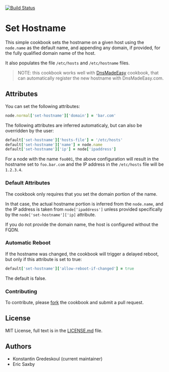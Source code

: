 [![Build Status](https://travis-ci.org/kigster/cookbook-set-hostname.svg?branch=master)](https://travis-ci.org/kigster/cookbook-set-hostname)

# Set Hostname

This simple cookbook sets the hostname on a given host using the `node.name` as the default name, and appending any domain, if provided, for the fully qualified domain name of the host.

It also populates the file `/etc/hosts` and `/etc/hostname` files.

> NOTE: this cookbook works well with [DnsMadeEasy](https://github.com/kigster/dnsmadeeasy-cookbook) cookbook, that can automatically register the new hostname with DnsMadeEasy.com.

## Attributes

You can set the following attributes:

```ruby
node.normal['set-hostname']['domain'] = 'bar.com'
```

The following attributes are inferred automaticaly, but can also be overridden by the user:

```ruby
default['set-hostname']['hosts-file'] = '/etc/hosts'
default['set-hostname']['name'] = node.name
default['set-hostname']['ip'] = node['ipaddress']
```

For a node with the name `foo001`, the above configuration will result in the hostname set to `foo.bar.com` and the IP address in the `/etc/hosts` file will be `1.2.3.4`. 

### Default Attributes

The cookbook only requires that you set the domain portion of the name. 

In that case, the actual hostname portion is inferred from the `node.name`, and the IP address is taken from `node['ipaddress']` unless provided specifically by the  `node['set-hostname']['ip]` attribute.

If you do not provide the domain name, the host is configured without the FQDN.

### Automatic Reboot

If the hostname was changed, the cookbook will trigger a delayed reboot, but only if this attribute is set to true:

```ruby
default['set-hostname']['allow-reboot-if-changed'] = true
```

The default is false.

### Contributing

To contribute, please [fork](https://github.com/kigster/cookbook-set-hostname/fork) the cookbook and submit a pull request.

## License

MIT License, full text is in the [LICENSE.md](LICENSE.md) file.

## Authors

 * Konstantin Gredeskoul (current maintainer)
 * Eric Saxby
